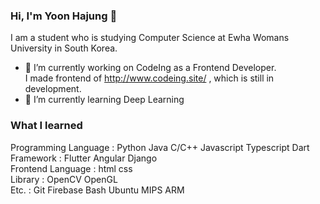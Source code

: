 ### Hi, I'm Yoon Hajung 👋
I am a student who is studying Computer Science at Ewha Womans University in South Korea.
- 🔭 I’m currently working on CodeIng as a Frontend Developer.  
I made frontend of http://www.codeing.site/ , which is still in development.
- 🌱 I’m currently learning Deep Learning

### What I learned
Programming Language : Python Java C/C++ Javascript Typescript Dart  
Framework : Flutter Angular Django  
Frontend Language : html css  
Library : OpenCV OpenGL  
Etc. : Git Firebase Bash Ubuntu MIPS ARM  
